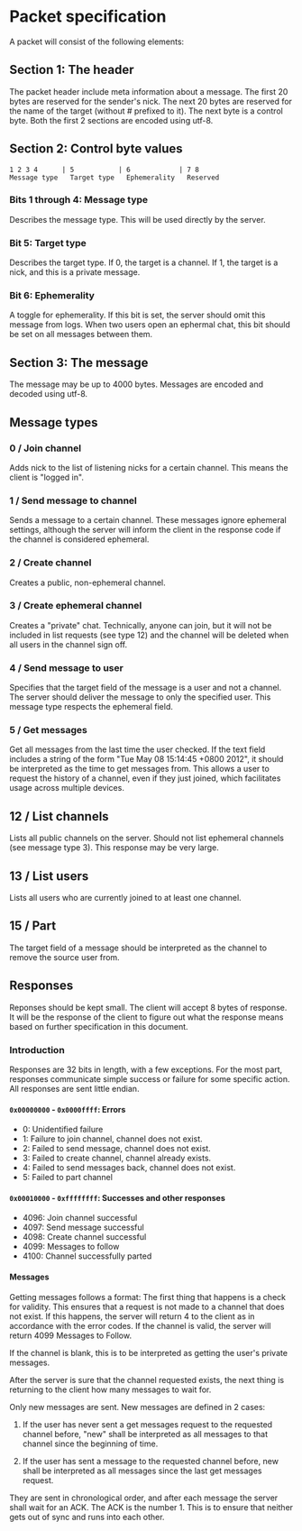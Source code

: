 # Packet specification

A packet will consist of the following elements:

## Section 1: The header

The packet header include meta information about a message.
The first 20 bytes are reserved for the sender's nick. The next 20 bytes are
reserved for the name of the target (without # prefixed to it). The next byte
is a control byte. Both the first 2 sections are encoded using utf-8.

## Section 2: Control byte values

```none
1 2 3 4      | 5           | 6            | 7 8
Message type   Target type   Ephemerality   Reserved
```

### Bits 1 through 4: Message type

Describes the message type. This will be used directly by the server.

### Bit 5: Target type

Describes the target type. If 0, the target is a channel. If 1, the target
is a nick, and this is a private message.

### Bit 6: Ephemerality

A toggle for ephemerality. If this bit is set, the server should omit this
message from logs. When two users open an ephermal chat, this bit should be
set on all messages between them.

## Section 3: The message

The message may be up to 4000 bytes. Messages are encoded and decoded using
utf-8.

## Message types

### 0 / Join channel

Adds nick to the list of listening nicks for a certain channel. This means the
client is "logged in".

### 1 / Send message to channel

Sends a message to a certain channel. These messages ignore ephemeral settings,
although the server will inform the client in the response code if the channel
is considered ephemeral.

### 2 / Create channel

Creates a public, non-ephemeral channel.

### 3 / Create ephemeral channel

Creates a "private" chat. Technically, anyone can join, but it will not be
included in list requests (see type 12) and the channel will be deleted when
all users in the channel sign off.

### 4 / Send message to user

Specifies that the target field of the message is a user and not a channel.
The server should deliver the message to only the specified user. This message
type respects the ephemeral field.

### 5 / Get messages

Get all messages from the last time the user checked. If the text field includes
a string of the form "Tue May 08 15:14:45 +0800 2012", it should be interpreted
as the time to get messages from. This allows a user to request the history of
a channel, even if they just joined, which facilitates usage across multiple
devices.

## 12 / List channels

Lists all public channels on the server. Should not list ephemeral channels
(see message type 3). This response may be very large.

## 13 / List users

Lists all users who are currently joined to at least one channel.

## 15 / Part

The target field of a message should be interpreted as the channel to remove
the source user from.

## Responses

Reponses should be kept small. The client will accept 8 bytes of response. It
will be the response of the client to figure out what the response means based
on further specification in this document.

### Introduction

Responses are 32 bits in length, with a few exceptions. For the most part,
responses communicate simple success or failure for some specific action.
All responses are sent little endian.

#### `0x00000000` - `0x0000ffff`: Errors

* 0: Unidentified failure
* 1: Failure to join channel, channel does not exist.
* 2: Failed to send message, channel does not exist.
* 3: Failed to create channel, channel already exists.
* 4: Failed to send messages back, channel does not exist.
* 5: Failed to part channel

#### `0x00010000` - `0xffffffff`: Successes and other responses

* 4096: Join channel successful
* 4097: Send message successful
* 4098: Create channel successful
* 4099: Messages to follow
* 4100: Channel successfully parted

#### Messages

Getting messages follows a format:
The first thing that happens is a check for validity. This ensures that a
request is not made to a channel that does not exist. If this happens, the
server will return 4 to the client as in accordance with the error codes. If
the channel is valid, the server will return 4099 Messages to Follow.

If the channel is blank, this is to be interpreted as getting the user's
private messages.

After the server is sure that the channel requested exists, the next thing is
returning to the client how many messages to wait for.

Only new messages are sent. New messages are defined in 2 cases:

1. If the user has never sent a get messages request to the requested channel
before, "new" shall be interpreted as all messages to that channel since the
beginning of time.

2. If the user has sent a message to the requested channel before, new shall be
interpreted as all messages since the last get messages request.

They are sent in chronological order, and after each message the server shall
wait for an ACK. The ACK is the number 1. This is to ensure that neither gets
out of sync and runs into each other.
